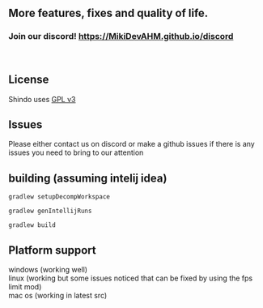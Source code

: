 
## More features, fixes and quality of life.
### Join our discord! https://MikiDevAHM.github.io/discord
<br>


## License 
Shindo uses [GPL v3](https://github.com/MikiDevAHM/Shindo-Client/blob/master/LICENSE)

## Issues
Please either contact us on discord or make a github issues if there is any issues you need to bring to our attention

## building (assuming intelij idea)
```
gradlew setupDecompWorkspace
```
```
gradlew genIntellijRuns
```
```
gradlew build
```

## Platform support
windows (working well) <br>
linux (working but some issues noticed that can be fixed by using the fps limit mod) <br>
mac os (working in latest src)




